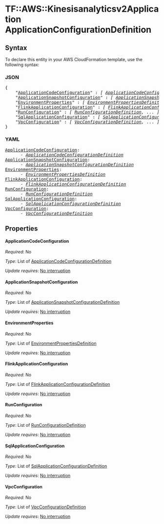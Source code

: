 # TF::AWS::Kinesisanalyticsv2Application ApplicationConfigurationDefinition

## Syntax

To declare this entity in your AWS CloudFormation template, use the following syntax:

### JSON

<pre>
{
    "<a href="#applicationcodeconfiguration" title="ApplicationCodeConfiguration">ApplicationCodeConfiguration</a>" : <i>[ <a href="applicationcodeconfigurationdefinition.md">ApplicationCodeConfigurationDefinition</a>, ... ]</i>,
    "<a href="#applicationsnapshotconfiguration" title="ApplicationSnapshotConfiguration">ApplicationSnapshotConfiguration</a>" : <i>[ <a href="applicationsnapshotconfigurationdefinition.md">ApplicationSnapshotConfigurationDefinition</a>, ... ]</i>,
    "<a href="#environmentproperties" title="EnvironmentProperties">EnvironmentProperties</a>" : <i>[ <a href="environmentpropertiesdefinition.md">EnvironmentPropertiesDefinition</a>, ... ]</i>,
    "<a href="#flinkapplicationconfiguration" title="FlinkApplicationConfiguration">FlinkApplicationConfiguration</a>" : <i>[ <a href="flinkapplicationconfigurationdefinition.md">FlinkApplicationConfigurationDefinition</a>, ... ]</i>,
    "<a href="#runconfiguration" title="RunConfiguration">RunConfiguration</a>" : <i>[ <a href="runconfigurationdefinition.md">RunConfigurationDefinition</a>, ... ]</i>,
    "<a href="#sqlapplicationconfiguration" title="SqlApplicationConfiguration">SqlApplicationConfiguration</a>" : <i>[ <a href="sqlapplicationconfigurationdefinition.md">SqlApplicationConfigurationDefinition</a>, ... ]</i>,
    "<a href="#vpcconfiguration" title="VpcConfiguration">VpcConfiguration</a>" : <i>[ <a href="vpcconfigurationdefinition.md">VpcConfigurationDefinition</a>, ... ]</i>
}
</pre>

### YAML

<pre>
<a href="#applicationcodeconfiguration" title="ApplicationCodeConfiguration">ApplicationCodeConfiguration</a>: <i>
      - <a href="applicationcodeconfigurationdefinition.md">ApplicationCodeConfigurationDefinition</a></i>
<a href="#applicationsnapshotconfiguration" title="ApplicationSnapshotConfiguration">ApplicationSnapshotConfiguration</a>: <i>
      - <a href="applicationsnapshotconfigurationdefinition.md">ApplicationSnapshotConfigurationDefinition</a></i>
<a href="#environmentproperties" title="EnvironmentProperties">EnvironmentProperties</a>: <i>
      - <a href="environmentpropertiesdefinition.md">EnvironmentPropertiesDefinition</a></i>
<a href="#flinkapplicationconfiguration" title="FlinkApplicationConfiguration">FlinkApplicationConfiguration</a>: <i>
      - <a href="flinkapplicationconfigurationdefinition.md">FlinkApplicationConfigurationDefinition</a></i>
<a href="#runconfiguration" title="RunConfiguration">RunConfiguration</a>: <i>
      - <a href="runconfigurationdefinition.md">RunConfigurationDefinition</a></i>
<a href="#sqlapplicationconfiguration" title="SqlApplicationConfiguration">SqlApplicationConfiguration</a>: <i>
      - <a href="sqlapplicationconfigurationdefinition.md">SqlApplicationConfigurationDefinition</a></i>
<a href="#vpcconfiguration" title="VpcConfiguration">VpcConfiguration</a>: <i>
      - <a href="vpcconfigurationdefinition.md">VpcConfigurationDefinition</a></i>
</pre>

## Properties

#### ApplicationCodeConfiguration

_Required_: No

_Type_: List of <a href="applicationcodeconfigurationdefinition.md">ApplicationCodeConfigurationDefinition</a>

_Update requires_: [No interruption](https://docs.aws.amazon.com/AWSCloudFormation/latest/UserGuide/using-cfn-updating-stacks-update-behaviors.html#update-no-interrupt)

#### ApplicationSnapshotConfiguration

_Required_: No

_Type_: List of <a href="applicationsnapshotconfigurationdefinition.md">ApplicationSnapshotConfigurationDefinition</a>

_Update requires_: [No interruption](https://docs.aws.amazon.com/AWSCloudFormation/latest/UserGuide/using-cfn-updating-stacks-update-behaviors.html#update-no-interrupt)

#### EnvironmentProperties

_Required_: No

_Type_: List of <a href="environmentpropertiesdefinition.md">EnvironmentPropertiesDefinition</a>

_Update requires_: [No interruption](https://docs.aws.amazon.com/AWSCloudFormation/latest/UserGuide/using-cfn-updating-stacks-update-behaviors.html#update-no-interrupt)

#### FlinkApplicationConfiguration

_Required_: No

_Type_: List of <a href="flinkapplicationconfigurationdefinition.md">FlinkApplicationConfigurationDefinition</a>

_Update requires_: [No interruption](https://docs.aws.amazon.com/AWSCloudFormation/latest/UserGuide/using-cfn-updating-stacks-update-behaviors.html#update-no-interrupt)

#### RunConfiguration

_Required_: No

_Type_: List of <a href="runconfigurationdefinition.md">RunConfigurationDefinition</a>

_Update requires_: [No interruption](https://docs.aws.amazon.com/AWSCloudFormation/latest/UserGuide/using-cfn-updating-stacks-update-behaviors.html#update-no-interrupt)

#### SqlApplicationConfiguration

_Required_: No

_Type_: List of <a href="sqlapplicationconfigurationdefinition.md">SqlApplicationConfigurationDefinition</a>

_Update requires_: [No interruption](https://docs.aws.amazon.com/AWSCloudFormation/latest/UserGuide/using-cfn-updating-stacks-update-behaviors.html#update-no-interrupt)

#### VpcConfiguration

_Required_: No

_Type_: List of <a href="vpcconfigurationdefinition.md">VpcConfigurationDefinition</a>

_Update requires_: [No interruption](https://docs.aws.amazon.com/AWSCloudFormation/latest/UserGuide/using-cfn-updating-stacks-update-behaviors.html#update-no-interrupt)

